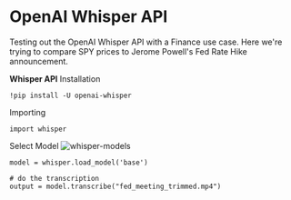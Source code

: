 # OpenAI Whisper API
Testing out the OpenAI Whisper API with a Finance use case. Here we're trying to compare SPY prices to Jerome Powell's Fed Rate Hike announcement.

**Whisper API**
Installation

```
!pip install -U openai-whisper
```

Importing
```
import whisper
```

Select Model
![whisper-models](https://user-images.githubusercontent.com/116864320/223668846-4763494d-c9bd-4655-92a7-8c026d2906ea.png)

```
model = whisper.load_model('base')

# do the transcription
output = model.transcribe("fed_meeting_trimmed.mp4")
```